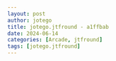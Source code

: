 ```yaml
---
layout: post
author: jotego
title: jotego.jtfround - a1ffbab
date: 2024-06-14
categories: [Arcade, jtfround]
tags: [jotego.jtfround]
---
```



